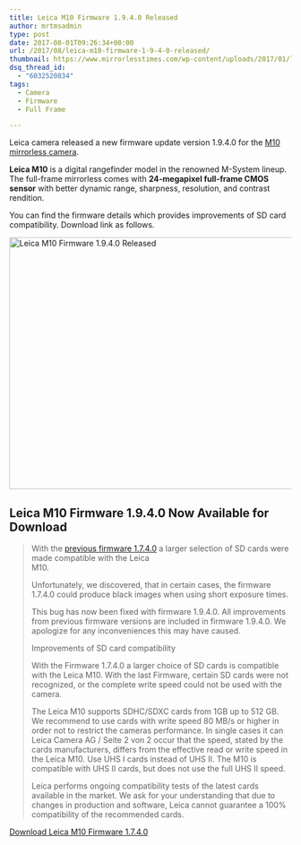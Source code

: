 ```yaml
---
title: Leica M10 Firmware 1.9.4.0 Released
author: mrtmsadmin
type: post
date: 2017-08-01T09:26:34+00:00
url: /2017/08/leica-m10-firmware-1-9-4-0-released/
thumbnail: https://www.mirrorlesstimes.com/wp-content/uploads/2017/01/leica-m10-feature.jpg
dsq_thread_id:
  - "6032520834"
tags:
  - Camera
  - Firmware
  - Full Frame

---
```

Leica camera released a new firmware update version 1.9.4.0 for the <a href="https://www.mirrorlesstimes.com/2017/01/leica-m10/" target="_blank" rel="noopener">M10 mirrorless camera</a>.

**Leica M10** is a digital rangefinder model in the renowned M-System lineup. The full-frame mirrorless comes with **24-megapixel full-frame CMOS sensor** with better dynamic range, sharpness, resolution, and contrast rendition.

You can find the firmware details which provides improvements of SD card compatibility. Download link as follows.<!--more-->

[<img class="aligncenter wp-image-921 size-full" title="Leica M10 Firmware 1.9.4.0 Released" src="https://i1.wp.com/www.mirrorlesstimes.com/wp-content/uploads/2017/01/leica-m10-front.jpg?resize=600%2C450&#038;ssl=1" alt="Leica M10 Firmware 1.9.4.0 Released" width="600" height="450" srcset="https://i1.wp.com/www.mirrorlesstimes.com/wp-content/uploads/2017/01/leica-m10-front.jpg?w=1199&ssl=1 1199w, https://i1.wp.com/www.mirrorlesstimes.com/wp-content/uploads/2017/01/leica-m10-front.jpg?resize=300%2C225&ssl=1 300w, https://i1.wp.com/www.mirrorlesstimes.com/wp-content/uploads/2017/01/leica-m10-front.jpg?resize=768%2C576&ssl=1 768w, https://i1.wp.com/www.mirrorlesstimes.com/wp-content/uploads/2017/01/leica-m10-front.jpg?resize=1024%2C769&ssl=1 1024w" sizes="(max-width: 600px) 100vw, 600px" data-recalc-dims="1" />][1]

## Leica M10 Firmware 1.9.4.0 Now Available for Download

> With the [previous firmware 1.7.4.0][2] a larger selection of SD cards were made compatible with the Leica  
> M10.
> 
> Unfortunately, we discovered, that in certain cases, the firmware 1.7.4.0 could produce black images when using short exposure times.
> 
> This bug has now been fixed with firmware 1.9.4.0. All improvements from previous firmware versions are included in firmware 1.9.4.0. We apologize for any inconveniences this may have caused.
> 
> Improvements of SD card compatibility
> 
> With the Firmware 1.7.4.0 a larger choice of SD cards is compatible with the Leica M10. With the last Firmware, certain SD cards were not recognized, or the complete write speed could not be used with the camera.
> 
> The Leica M10 supports SDHC/SDXC cards from 1GB up to 512 GB. We recommend to use cards with write speed 80 MB/s or higher in order not to restrict the cameras performance. In single cases it can Leica Camera AG / Seite 2 von 2 occur that the speed, stated by the cards manufacturers, differs from the effective read or write speed in the Leica M10. Use UHS I cards instead of UHS II. The M10 is compatible with UHS II cards, but does not use the full UHS II speed.
> 
> Leica performs ongoing compatibility tests of the latest cards available in the market. We ask for your understanding that due to changes in production and software, Leica cannot guarantee a 100% compatibility of the recommended cards.

<a href="https://us.leica-camera.com/Service-Support/Support/Downloads?category=93710&subcategory=139034&type=108942&language=all" rel="nofollow">Download Leica M10 Firmware 1.7.4.0</a>

 [1]: https://i1.wp.com/www.mirrorlesstimes.com/wp-content/uploads/2017/01/leica-m10-front.jpg?ssl=1
 [2]: https://www.dailycameranews.com/2017/06/leica-m10-firmware-update-1-7-4-0-released/